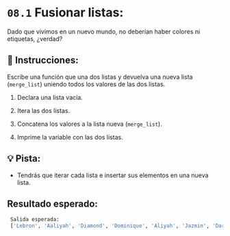 # `08.1` Fusionar listas:

Dado que vivimos en un nuevo mundo, no deberían haber colores ni etiquetas, ¿verdad?

## 📝 Instrucciones:

Escribe una función que una dos listas y devuelva una nueva lista (`merge_list`) uniendo todos los valores de las dos listas.

 1. Declara una lista vacía.

 2. Itera las dos listas.

 3. Concatena los valores a la lista nueva (`merge_list`).

 4. Imprime la variable con las dos listas.

## 💡 Pista:

- Tendrás que iterar cada lista e insertar sus elementos en una nueva lista.
## Resultado esperado:

```py
 Salida esperada:
 ['Lebron', 'Aaliyah', 'Diamond', 'Dominique', 'Aliyah', 'Jazmin', 'Darnell', 'Lucas', 'Jake', 'Scott', 'Amy', 'Molly', 'Hannah', 'Lucas']
```


